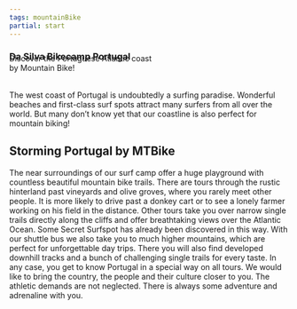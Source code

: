 ```yaml
---
tags: mountainBike
partial: start
---
```


### Da Silva Bikecamp Portugal

<div class="h4" style="margin-top: -2rem;">Discover the Portuguese Atlantic coast</div>

<div class="h1" style="margin: 0 0 2rem 0;">by Mountain Bike!</div>

The west coast of Portugal is undoubtedly a surfing paradise. Wonderful beaches and first-class surf spots attract many surfers from all over the world. But many don’t know yet that our coastline is also perfect for mountain biking!

## Storming Portugal by MTBike

The near surroundings of our surf camp offer a huge playground with countless beautiful mountain bike trails. There are tours through the rustic hinterland past vineyards and olive groves, where you rarely meet other people. It is more likely to drive past a donkey cart or to see a lonely farmer working on his field in the distance. Other tours take you over narrow single trails directly along the cliffs and offer breathtaking views over the Atlantic Ocean. Some Secret Surfspot has already been discovered in this way. With our shuttle bus we also take you to much higher mountains, which are perfect for unforgettable day trips. There you will also find developed downhill tracks and a bunch of challenging single trails for every taste. In any case, you get to know Portugal in a special way on all tours. We would like to bring the country, the people and their culture closer to you. The athletic demands are not neglected. There is always some adventure and adrenaline with you.

